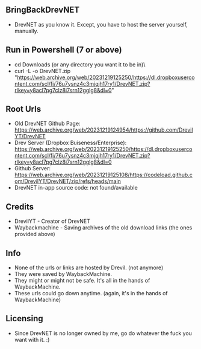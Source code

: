 ## BringBackDrevNET
- DrevNET as you know it. Except, you have to host the server yourself, manually.

## Run in Powershell (7 or above)
- cd Downloads (or any directory you want it to be in)\
- curl -L -o DrevNET.zip "https://web.archive.org/web/20231219125250/https://dl.dropboxusercontent.com/scl/fi/76u7ysnz4c3mjqjh17ry1/DrevNET.zip?rlkey=y8acl7pg7clz8i7srn12gglg8&dl=0"

## Root Urls
- Old DrevNET Github Page: https://web.archive.org/web/20231219124954/https://github.com/DrevilYT/DrevNET
- Drev Server (Dropbox Buiseness/Enterprise): https://web.archive.org/web/20231219125250/https://dl.dropboxusercontent.com/scl/fi/76u7ysnz4c3mjqjh17ry1/DrevNET.zip?rlkey=y8acl7pg7clz8i7srn12gglg8&dl=0
- Github Server: https://web.archive.org/web/20231219125108/https://codeload.github.com/DrevilYT/DrevNET/zip/refs/heads/main
- DrevNET in-app source code: not found/available

## Credits
- DrevilYT - Creator of DrevNET
- Waybackmachine - Saving archives of the old download links (the ones provided above)

## Info
- None of the urls or links are hosted by Drevil. (not anymore)
- They were saved by WaybackMachine.
- They might or might not be safe. It's all in the hands of WaybackMachine.
- These urls could go down anytime. (again, it's in the hands of WaybackMachine)

## Licensing
- Since DrevNET is no longer owned by me, go do whatever the fuck you want with it. :)
